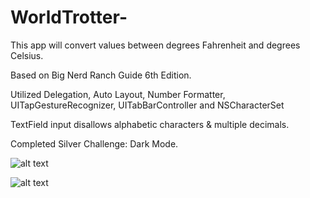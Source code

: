 # WorldTrotter-
This app will convert values between degrees Fahrenheit and degrees Celsius. 

Based on Big Nerd Ranch Guide 6th Edition. 

Utilized Delegation, Auto Layout, Number Formatter, UITapGestureRecognizer, UITabBarController and NSCharacterSet 

TextField input disallows alphabetic characters & multiple decimals.

Completed Silver Challenge: Dark Mode.

![alt text](https://cloud.githubusercontent.com/assets/26378494/26585587/1ef02e7e-457f-11e7-9835-cfe8bfeed773.png) 

![alt text](https://cloud.githubusercontent.com/assets/26378494/26585614/36d60cac-457f-11e7-8962-0804d1b6e53a.png) 
